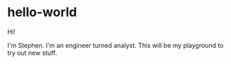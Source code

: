 # hello-world

Hi!

I'm Stephen.  I'm an engineer turned analyst.  This will be my playground to try out new stuff.
